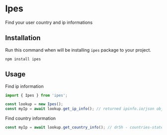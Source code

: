 # Ipes

Find your user country and ip informations

## Installation

Run this command when will be installing `ipes` package to your project.

```shell
npm install ipes
```

## Usage

Find ip information

```js
import { Ipes } from 'ipes';

const lookup = new Ipes();
const myIp = await lookup.get_ip_info(); // returned ipinfo.io/json object
```

Find country information

```js
const myIp = await lookup.get_country_info(); // dr5h - countries-states-cities-database
```